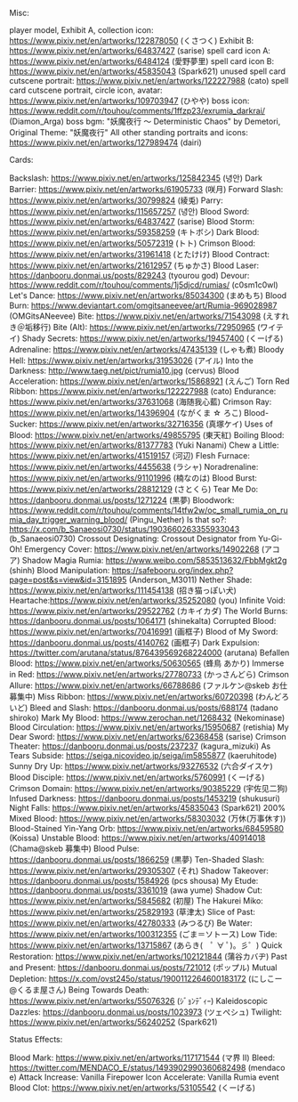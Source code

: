 Misc:

player model, Exhibit A, collection icon: https://www.pixiv.net/en/artworks/122878050 (くさつく)
Exhibit B: https://www.pixiv.net/en/artworks/64837427 (sarise)
spell card icon A: https://www.pixiv.net/en/artworks/6484124 (愛野夢里)
spell card icon B: https://www.pixiv.net/en/artworks/45835043 (Spark621)
unused spell card cutscene portrait: https://www.pixiv.net/en/artworks/122227988 (cato)
spell card cutscene portrait, circle icon, avatar: https://www.pixiv.net/en/artworks/109703947 (ひやや)
boss icon: https://www.reddit.com/r/touhou/comments/1ffzp23/exrumia_darkrai/ (Diamon_Arga)
boss bgm: "妖魔夜行 ～ Deterministic Chaos" by Demetori, Original Theme: "妖魔夜行"
All other standing portraits and icons: https://www.pixiv.net/en/artworks/127989474 (dairi)

Cards:

Backslash: https://www.pixiv.net/en/artworks/125842345 (녕안)
Dark Barrier: https://www.pixiv.net/en/artworks/61905733 (咲月)
Forward Slash: https://www.pixiv.net/en/artworks/30799824 (綾兎)
Parry: https://www.pixiv.net/en/artworks/115657257 (녕안)
Blood Sword: https://www.pixiv.net/en/artworks/64837427 (sarise)
Blood Storm: https://www.pixiv.net/en/artworks/59358259 (キトボシ)
Dark Blood: https://www.pixiv.net/en/artworks/50572319 (トト)
Crimson Blood: https://www.pixiv.net/en/artworks/31961418 (とたけけ)
Blood Contract: https://www.pixiv.net/en/artworks/21612957 (ちゅかさ)
Blood Laser: https://danbooru.donmai.us/posts/829243 (tyourou god)
Devour: https://www.reddit.com/r/touhou/comments/1j5djcd/rumias/ (c0sm1c0wl)
Let's Dance: https://www.pixiv.net/en/artworks/85034300 (まめもち)
Blood Burn: https://www.deviantart.com/omgitsaneevee/art/Rumia-969028987 (OMGitsANeevee)
Bite: https://www.pixiv.net/en/artworks/71543098 (えすれき＠垢移行)
Bite (Alt): https://www.pixiv.net/en/artworks/72950965 (ワイテイ)
Shady Secrets: https://www.pixiv.net/en/artworks/19457400 (くーげる)
Adrenaline: https://www.pixiv.net/en/artworks/47435139 (しゃも煮)
Bloody Hell: https://www.pixiv.net/en/artworks/31953026 (アイル)
Into the Darkness: http://www.taeg.net/pict/rumia10.jpg (cervus)
Blood Acceleration: https://www.pixiv.net/en/artworks/15868921 (えんご)
Torn Red Ribbon: https://www.pixiv.net/en/artworks/122227988 (cato)
Endurance: https://www.pixiv.net/en/artworks/37631068 (海随我心藍)
Crimson Ray: https://www.pixiv.net/en/artworks/14396904 (ながくま ☆ ろこ)
Blood-Sucker: https://www.pixiv.net/en/artworks/32716356 (真塚ケイ)
Uses of Blood: https://www.pixiv.net/en/artworks/49855795 (東天紅)
Boiling Blood: https://www.pixiv.net/en/artworks/81377783 (Yuki Nanami)
Chew a Little: https://www.pixiv.net/en/artworks/41519157 (河辺)
Flesh Furnace: https://www.pixiv.net/en/artworks/4455638 (ラシャ)
Noradrenaline: https://www.pixiv.net/en/artworks/91101996 (楠なのは)
Blood Burst: https://www.pixiv.net/en/artworks/28812129 (さとくら)
Tear Me Do: https://danbooru.donmai.us/posts/1271224 (黒夢)
Bloodwork: https://www.reddit.com/r/touhou/comments/14tfw2w/oc_small_rumia_on_rumia_day_trigger_warning_blood/ (Pingu_Nether)
Is that so?: https://x.com/b_Sanaeosi0730/status/1903660263355933043 (b_Sanaeosi0730)
Crossout Designating: Crossout Designator from Yu-Gi-Oh!
Emergency Cover: https://www.pixiv.net/en/artworks/14902268 (アコア)
Shadow Magia Rumia: https://www.weibo.com/5853513632/FbbMgkt2g (shinh)
Blood Manipulation: https://safebooru.org/index.php?page=post&s=view&id=3151895 (Anderson_M3011)
Nether Shade: https://www.pixiv.net/en/artworks/111454138 (招き猫っぽい犬)
Heartache:https://www.pixiv.net/en/artworks/35252080 (you)
Infinite Void: https://www.pixiv.net/en/artworks/29522762 (カキイカダ)
The World Burns: https://danbooru.donmai.us/posts/1064171 (shinekalta)
Corrupted Blood: https://www.pixiv.net/en/artworks/70416991 (画框子)
Blood of My Sword: https://danbooru.donmai.us/posts/4140762 (画框子)
Dark Expulsion: https://twitter.com/arutana/status/876439569268224000 (arutana)
Befallen Blood: https://www.pixiv.net/en/artworks/50630565 (蜂鳥 あかり)
Immerse in Red: https://www.pixiv.net/en/artworks/27780733 (かっさんどら)
Crimson Allure: https://www.pixiv.net/en/artworks/66788686 (ファルケン@skeb お仕募集中)
Miss Ribbon: https://www.pixiv.net/en/artworks/60720398 (わんどろいど)
Bleed and Slash: https://danbooru.donmai.us/posts/688174 (tadano shiroko)
Mark My Blood: https://www.zerochan.net/1268432 (Nekominase)
Blood Circulation: https://www.pixiv.net/en/artworks/15950687 (retishia)
My Dear Sword: https://www.pixiv.net/en/artworks/62368458 (sarise)
Crimson Theater: https://danbooru.donmai.us/posts/237237 (kagura_mizuki)
As Tears Subside: https://seiga.nicovideo.jp/seiga/im5855877 (kaeruhitode)
Sunny Dry Up: https://www.pixiv.net/artworks/93276532 (六合ダイスケ)
Blood Disciple: https://www.pixiv.net/en/artworks/5760991 (くーげる)
Crimson Domain: https://www.pixiv.net/en/artworks/90385229 (宇佐见二狗)
Infused Darkness: https://danbooru.donmai.us/posts/1453219 (shukusuri)
Night Falls: https://www.pixiv.net/en/artworks/45835043 (Spark621)
200% Mixed Blood: https://www.pixiv.net/en/artworks/58303032 (万休(万事休す))
Blood-Stained Yin-Yang Orb: https://www.pixiv.net/en/artworks/68459580 (Koissa)
Unstable Blood: https://www.pixiv.net/en/artworks/40914018 (Chama@skeb 募集中)
Blood Pulse: https://danbooru.donmai.us/posts/1866259 (黒夢)
Ten-Shaded Slash: https://www.pixiv.net/en/artworks/29305307 (それ)
Shadow Takeover: https://danbooru.donmai.us/posts/1584926 (pcs shousa)
My Etude: https://danbooru.donmai.us/posts/3361019 (awa yume)
Shadow Cut: https://www.pixiv.net/en/artworks/5845682 (初屋)
The Hakurei Miko: https://www.pixiv.net/en/artworks/25829193 (草津太)
Slice of Past: https://www.pixiv.net/en/artworks/42780333 (みつるび)
Be Water: https://www.pixiv.net/en/artworks/100312355 (ごま＝ソトース)
Low Tide: https://www.pixiv.net/en/artworks/13715867 (あらき(　ﾟ ∀ ﾟ)。彡゜)
Quick Restoration: https://www.pixiv.net/en/artworks/102121844 (蒲谷カバヂ)
Past and Present: https://danbooru.donmai.us/posts/721012 (ポップル)
Mutual Depletion: https://x.com/ovst245o/status/1900112264600183172 (にしこー@くるま屋さん)
Being Towards Death: https://www.pixiv.net/en/artworks/55076326 (ｼﾞｮﾝﾃﾞｨｰ)
Kaleidoscopic Dazzles: https://danbooru.donmai.us/posts/1023973 (ツェぺシュ)
Twilight: https://www.pixiv.net/en/artworks/56240252 (Spark621)

Status Effects:

Blood Mark: https://www.pixiv.net/en/artworks/117171544 (マ界 Ⅱ)
Bleed: https://twitter.com/MENDACO_E/status/1493902990360682498 (mendaco e)
Attack Increase: Vanilla Firepower Icon
Accelerate: Vanilla Rumia event
Blood Clot: https://www.pixiv.net/en/artworks/53105542 (くーげる)
